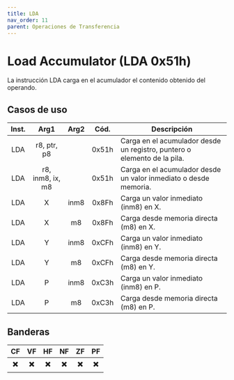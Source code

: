 ```yaml
---
title: LDA
nav_order: 11
parent: Operaciones de Transferencia
---
```


# Load Accumulator (LDA 0x51h)

La instrucción LDA carga en el acumulador el contenido obtenido del operando.

## Casos de uso

| Inst. |             Arg1              | Arg2 | Cód.  | Descripción                                                                      |
|:-----:|:-----------------------------:|:----:|:-----:|----------------------------------------------------------------------------------|
| LDA   | r8, ptr, p8                 |      | 0x51h | Carga en el acumulador desde un registro, puntero o elemento de la pila.         |
| LDA   | r8, inm8, ix, m8            |      | 0x51h | Carga en el acumulador desde un valor inmediato o desde memoria.                 |
| LDA   | X  | inm8                 | 0x8Fh | Carga un valor inmediato (inm8) en X.                       |
| LDA   | X  | m8                   | 0x8Fh | Carga desde memoria directa (m8) en X.  
| LDA   | Y  | inm8                 | 0xCFh | Carga un valor inmediato (inm8) en Y.                      |
| LDA   | Y  | m8                   | 0xCFh | Carga desde memoria directa (m8) en Y. 
| LDA   | P  | inm8                 | 0xC3h | Carga un valor inmediato (inm8) en P.                      |
| LDA   | P  | m8                   | 0xC3h | Carga desde memoria directa (m8) en P. 


## Banderas

| CF  | VF  | HF  | NF  | ZF  | PF  |
|:---:|:---:|:---:|:---:|:---:|:---:|
| ✖️  | ✖️  | ✖️  | ✖️  | ✖️  | ✖️  |
